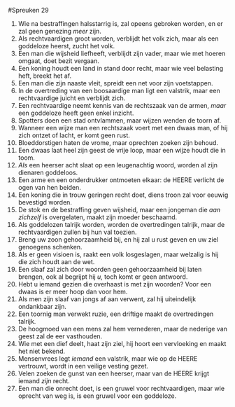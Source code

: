 #Spreuken 29
1. Wie na bestraffingen halsstarrig is, zal opeens gebroken worden, en er zal geen genezing *meer* zijn. 
2. Als rechtvaardigen groot worden, verblijdt het volk zich, maar als een goddeloze heerst, zucht het volk. 
3. Een man die wijsheid liefheeft, verblijdt zijn vader, maar wie met hoeren omgaat, doet bezit vergaan. 
4. Een koning houdt een land in stand door recht, maar wie veel belasting heft, breekt het af. 
5. Een man die zijn naaste vleit, spreidt een net voor zijn voetstappen. 
6. In de overtreding van een boosaardige man ligt een valstrik, maar een rechtvaardige juicht en verblijdt zich. 
7. Een rechtvaardige neemt kennis van de rechtszaak van de armen, *maar* een goddeloze heeft geen enkel inzicht. 
8. Spotters doen een stad ontvlammen, maar wijzen wenden de toorn af. 
9. Wanneer een wijze man een rechtszaak voert met een dwaas man, of hij zich ontzet of lacht, er komt geen rust. 
10. Bloeddorstigen haten de vrome, maar oprechten zoeken zijn behoud. 
11. Een dwaas laat heel zijn geest de vrije loop, maar een wijze houdt die in toom. 
12. *Als* een heerser acht slaat op een leugenachtig woord, worden al zijn dienaren goddeloos. 
13. Een arme en een onderdrukker ontmoeten elkaar: de HEERE verlicht de ogen van hen beiden. 
14. Een koning die in trouw geringen recht doet, diens troon zal voor eeuwig bevestigd worden. 
15. De stok en de bestraffing geven wijsheid, maar een jongeman die *aan zichzelf* is overgelaten, maakt zijn moeder beschaamd. 
16. Als goddelozen talrijk worden, worden de overtredingen talrijk, maar de rechtvaardigen zullen bij hun val toezien. 
17. Breng uw zoon gehoorzaamheid bij, en hij zal u rust geven en uw ziel genoegens schenken. 
18. Als er geen visioen is, raakt een volk losgeslagen, maar welzalig is hij die zich houdt aan de wet. 
19. Een slaaf zal zich door woorden geen gehoorzaamheid bij laten brengen, ook al begrijpt hij *u*, toch komt er geen antwoord. 
20. Hebt u iemand gezien die overhaast is met zijn woorden? Voor een dwaas is er meer hoop dan voor hem. 
21. Als men zijn slaaf van jongs af aan verwent, zal hij uiteindelijk ondankbaar zijn. 
22. Een toornig man verwekt ruzie, een driftige maakt de overtredingen talrijk. 
23. De hoogmoed van een mens zal hem vernederen, maar de nederige van geest zal de eer vasthouden. 
24. Wie met een dief deelt, haat zijn ziel, hij hoort een vervloeking en maakt het niet bekend. 
25. Mensenvrees legt *iemand* een valstrik, maar wie op de HEERE vertrouwt, wordt in een veilige vesting gezet. 
26. Velen zoeken de gunst van een heerser, maar van de HEERE krijgt iemand *zijn* recht. 
27. Een man die onrecht doet, is een gruwel voor rechtvaardigen, maar wie oprecht van weg is, is een gruwel voor een goddeloze.
